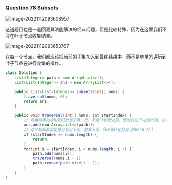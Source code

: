 ### Question 78 Subsets

![image-20221112093608957](C:\Users\jason\AppData\Roaming\Typora\typora-user-images\image-20221112093608957.png)

这道题目也是一道回溯算法能解决的经典问题，但是比较特殊，因为在这里我们不会在叶子节点收集结果。

![image-20221112093653767](C:\Users\jason\AppData\Roaming\Typora\typora-user-images\image-20221112093653767.png)

在每一个节点，我们都应该把当前的子集加入到最终结果中，而不是单单的遍历到叶子节点在进行收集的操作。

```java
class Solution {
    List<Integer> path = new ArrayList<>();
    List<List<Integer>> ans = new ArrayList<>();

    public List<List<Integer>> subsets(int[] nums) {
        traversal(nums, 0);
        return ans;
    }

    public void traversal(int[] nums, int startIndex) {
        // 收集结果的语句我们放到了第一行，不是if判断之后，因为放在if之后的话，在每一个叶子节点的时候，startIndex都是大于nums.length的，那么叶子节点的子集就不会被加入到ans中。
        ans.add(new ArrayList<>(path));
        // 这个判断其实也是可写可不写，就算不写，for循环也会自己zhong'zhi
        if (startIndex >= nums.length) {
            return;
        }
        for(int i = startIndex; i < nums.length; i++) {
            path.add(nums[i]);
            traversal(nums,i + 1);
            path.remove(path.size() - 1);        
        }
    }
}
```

